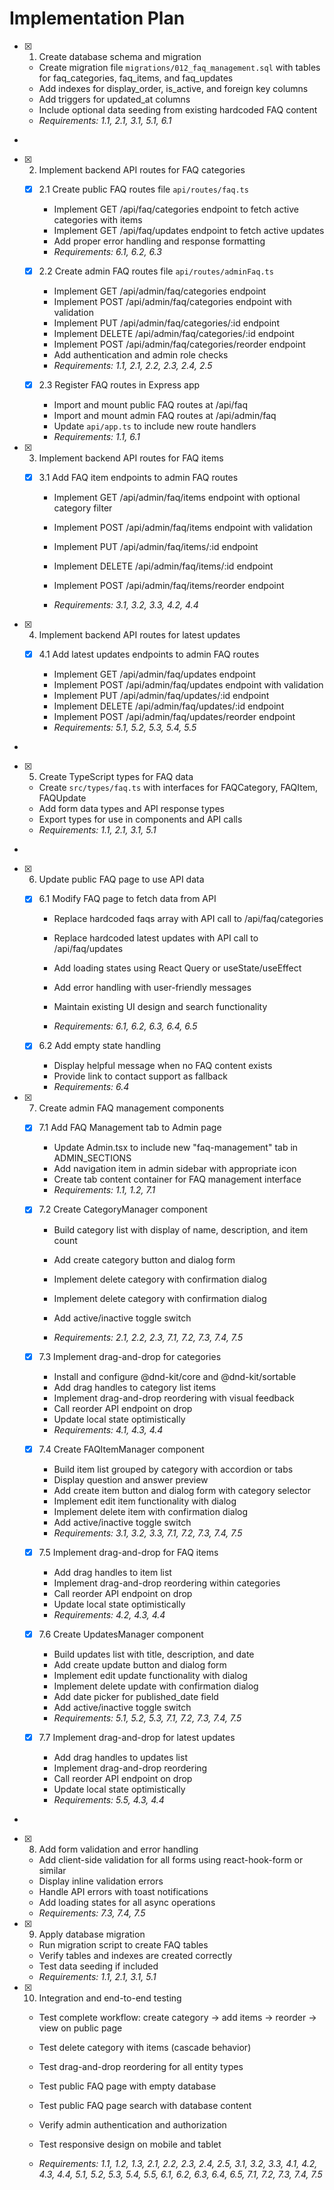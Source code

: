 # Implementation Plan

- [x] 1. Create database schema and migration

  - Create migration file `migrations/012_faq_management.sql` with tables for faq_categories, faq_items, and faq_updates
  - Add indexes for display_order, is_active, and foreign key columns
  - Add triggers for updated_at columns
  - Include optional data seeding from existing hardcoded FAQ content
  - _Requirements: 1.1, 2.1, 3.1, 5.1, 6.1_

-

- [x] 2. Implement backend API routes for FAQ categories

  - [x] 2.1 Create public FAQ routes file `api/routes/faq.ts`

    - Implement GET /api/faq/categories endpoint to fetch active categories with items
    - Implement GET /api/faq/updates endpoint to fetch active updates
    - Add proper error handling and response formatting
    - _Requirements: 6.1, 6.2, 6.3_

  - [x] 2.2 Create admin FAQ routes file `api/routes/adminFaq.ts`

    - Implement GET /api/admin/faq/categories endpoint
    - Implement POST /api/admin/faq/categories endpoint with validation
    - Implement PUT /api/admin/faq/categories/:id endpoint
    - Implement DELETE /api/admin/faq/categories/:id endpoint
    - Implement POST /api/admin/faq/categories/reorder endpoint
    - Add authentication and admin role checks
    - _Requirements: 1.1, 2.1, 2.2, 2.3, 2.4, 2.5_

  - [x] 2.3 Register FAQ routes in Express app

    - Import and mount public FAQ routes at /api/faq
    - Import and mount admin FAQ routes at /api/admin/faq
    - Update `api/app.ts` to include new route handlers
    - _Requirements: 1.1, 6.1_

- [x] 3. Implement backend API routes for FAQ items

  - [x] 3.1 Add FAQ item endpoints to admin FAQ routes

    - Implement GET /api/admin/faq/items endpoint with optional category filter
    - Implement POST /api/admin/faq/items endpoint with validation
    - Implement PUT /api/admin/faq/items/:id endpoint
    - Implement DELETE /api/admin/faq/items/:id endpoint

    - Implement POST /api/admin/faq/items/reorder endpoint
    - _Requirements: 3.1, 3.2, 3.3, 4.2, 4.4_

- [x] 4. Implement backend API routes for latest updates

  - [x] 4.1 Add latest updates endpoints to admin FAQ routes

    - Implement GET /api/admin/faq/updates endpoint
    - Implement POST /api/admin/faq/updates endpoint with validation
    - Implement PUT /api/admin/faq/updates/:id endpoint
    - Implement DELETE /api/admin/faq/updates/:id endpoint
    - Implement POST /api/admin/faq/updates/reorder endpoint
    - _Requirements: 5.1, 5.2, 5.3, 5.4, 5.5_

-

- [x] 5. Create TypeScript types for FAQ data

  - Create `src/types/faq.ts` with interfaces for FAQCategory, FAQItem, FAQUpdate
  - Add form data types and API response types
  - Export types for use in components and API calls
  - _Requirements: 1.1, 2.1, 3.1, 5.1_

-

- [x] 6. Update public FAQ page to use API data

  - [x] 6.1 Modify FAQ page to fetch data from API

    - Replace hardcoded faqs array with API call to /api/faq/categories
    - Replace hardcoded latest updates with API call to /api/faq/updates
    - Add loading states using React Query or useState/useEffect
    - Add error handling with user-friendly messages
    - Maintain existing UI design and search functionality

    - _Requirements: 6.1, 6.2, 6.3, 6.4, 6.5_

  - [x] 6.2 Add empty state handling

    - Display helpful message when no FAQ content exists
    - Provide link to contact support as fallback
    - _Requirements: 6.4_

- [x] 7. Create admin FAQ management components

  - [x] 7.1 Add FAQ Management tab to Admin page

    - Update Admin.tsx to include new "faq-management" tab in ADMIN_SECTIONS
    - Add navigation item in admin sidebar with appropriate icon
    - Create tab content container for FAQ management interface
    - _Requirements: 1.1, 1.2, 7.1_

  - [x] 7.2 Create CategoryManager component

    - Build category list with display of name, description, and item count
    - Add create category button and dialog form
    - Implement delete category with confirmation dialog

    - Implement delete category with confirmation dialog
    - Add active/inactive toggle switch
    - _Requirements: 2.1, 2.2, 2.3, 7.1, 7.2, 7.3, 7.4, 7.5_

  - [x] 7.3 Implement drag-and-drop for categories

    - Install and configure @dnd-kit/core and @dnd-kit/sortable
    - Add drag handles to category list items
    - Implement drag-and-drop reordering with visual feedback
    - Call reorder API endpoint on drop
    - Update local state optimistically
    - _Requirements: 4.1, 4.3, 4.4_

  - [x] 7.4 Create FAQItemManager component

    - Build item list grouped by category with accordion or tabs
    - Display question and answer preview
    - Add create item button and dialog form with category selector
    - Implement edit item functionality with dialog
    - Implement delete item with confirmation dialog
    - Add active/inactive toggle switch
    - _Requirements: 3.1, 3.2, 3.3, 7.1, 7.2, 7.3, 7.4, 7.5_

  - [x] 7.5 Implement drag-and-drop for FAQ items

    - Add drag handles to item list
    - Implement drag-and-drop reordering within categories
    - Call reorder API endpoint on drop
    - Update local state optimistically
    - _Requirements: 4.2, 4.3, 4.4_

  - [x] 7.6 Create UpdatesManager component

    - Build updates list with title, description, and date
    - Add create update button and dialog form
    - Implement edit update functionality with dialog
    - Implement delete update with confirmation dialog
    - Add date picker for published_date field
    - Add active/inactive toggle switch
    - _Requirements: 5.1, 5.2, 5.3, 7.1, 7.2, 7.3, 7.4, 7.5_

  - [x] 7.7 Implement drag-and-drop for latest updates

    - Add drag handles to updates list
    - Implement drag-and-drop reordering
    - Call reorder API endpoint on drop
    - Update local state optimistically
    - _Requirements: 5.5, 4.3, 4.4_

-

- [x] 8. Add form validation and error handling

  - Add client-side validation for all forms using react-hook-form or similar
  - Display inline validation errors
  - Handle API errors with toast notifications
  - Add loading states for all async operations
  - _Requirements: 7.3, 7.4, 7.5_

- [x] 9. Apply database migration

  - Run migration script to create FAQ tables
  - Verify tables and indexes are created correctly
  - Test data seeding if included
  - _Requirements: 1.1, 2.1, 3.1, 5.1_

- [x] 10. Integration and end-to-end testing


  - Test complete workflow: create category → add items → reorder → view on public page
  - Test delete category with items (cascade behavior)
  - Test drag-and-drop reordering for all entity types

  - Test public FAQ page with empty database
  - Test public FAQ page search with database content
  - Verify admin authentication and authorization
  - Test responsive design on mobile and tablet
  - _Requirements: 1.1, 1.2, 1.3, 2.1, 2.2, 2.3, 2.4, 2.5, 3.1, 3.2, 3.3, 4.1, 4.2, 4.3, 4.4, 5.1, 5.2, 5.3, 5.4, 5.5, 6.1, 6.2, 6.3, 6.4, 6.5, 7.1, 7.2, 7.3, 7.4, 7.5_
